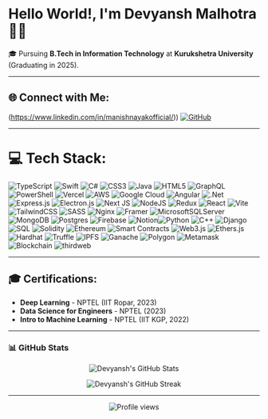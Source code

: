 # Hello World!, I'm Devyansh Malhotra 👋🏼   
🎓 Pursuing **B.Tech in Information Technology** at **Kurukshetra University** (Graduating in 2025).    

---

## 🌐 Connect with Me:
(https://www.linkedin.com/in/manishnayakofficial/)) 
[![GitHub](https://img.shields.io/badge/-GitHub-black?style=flat-square&logo=github&logoColor=white)](https://github.com/devyanshmalhotra)  

---


# 💻 Tech Stack:
![TypeScript](https://img.shields.io/badge/typescript-%23007ACC.svg?style=for-the-badge&logo=typescript&logoColor=white) ![Swift](https://img.shields.io/badge/swift-F54A2A?style=for-the-badge&logo=swift&logoColor=white) ![C#](https://img.shields.io/badge/c%23-%23239120.svg?style=for-the-badge&logo=csharp&logoColor=white) ![CSS3](https://img.shields.io/badge/css3-%231572B6.svg?style=for-the-badge&logo=css3&logoColor=white) ![Java](https://img.shields.io/badge/java-%23ED8B00.svg?style=for-the-badge&logo=openjdk&logoColor=white) ![HTML5](https://img.shields.io/badge/html5-%23E34F26.svg?style=for-the-badge&logo=html5&logoColor=white) ![GraphQL](https://img.shields.io/badge/-GraphQL-E10098?style=for-the-badge&logo=graphql&logoColor=white) ![PowerShell](https://img.shields.io/badge/PowerShell-%235391FE.svg?style=for-the-badge&logo=powershell&logoColor=white) ![Vercel](https://img.shields.io/badge/vercel-%23000000.svg?style=for-the-badge&logo=vercel&logoColor=white) ![AWS](https://img.shields.io/badge/AWS-%23FF9900.svg?style=for-the-badge&logo=amazon-aws&logoColor=white) ![Google Cloud](https://img.shields.io/badge/GoogleCloud-%234285F4.svg?style=for-the-badge&logo=google-cloud&logoColor=white) ![Angular](https://img.shields.io/badge/angular-%23DD0031.svg?style=for-the-badge&logo=angular&logoColor=white) ![.Net](https://img.shields.io/badge/.NET-5C2D91?style=for-the-badge&logo=.net&logoColor=white) ![Express.js](https://img.shields.io/badge/express.js-%23404d59.svg?style=for-the-badge&logo=express&logoColor=%2361DAFB) ![Electron.js](https://img.shields.io/badge/Electron-191970?style=for-the-badge&logo=Electron&logoColor=white) ![Next JS](https://img.shields.io/badge/Next-black?style=for-the-badge&logo=next.js&logoColor=white) ![NodeJS](https://img.shields.io/badge/node.js-6DA55F?style=for-the-badge&logo=node.js&logoColor=white) ![Redux](https://img.shields.io/badge/redux-%23593d88.svg?style=for-the-badge&logo=redux&logoColor=white) ![React](https://img.shields.io/badge/react-%2320232a.svg?style=for-the-badge&logo=react&logoColor=%2361DAFB) ![Vite](https://img.shields.io/badge/vite-%23646CFF.svg?style=for-the-badge&logo=vite&logoColor=white) ![TailwindCSS](https://img.shields.io/badge/tailwindcss-%2338B2AC.svg?style=for-the-badge&logo=tailwind-css&logoColor=white) ![SASS](https://img.shields.io/badge/SASS-hotpink.svg?style=for-the-badge&logo=SASS&logoColor=white) ![Nginx](https://img.shields.io/badge/nginx-%23009639.svg?style=for-the-badge&logo=nginx&logoColor=white) ![Framer](https://img.shields.io/badge/Framer-black?style=for-the-badge&logo=framer&logoColor=blue) ![MicrosoftSQLServer](https://img.shields.io/badge/Microsoft%20SQL%20Server-CC2927?style=for-the-badge&logo=microsoft%20sql%20server&logoColor=white) ![MongoDB](https://img.shields.io/badge/MongoDB-%234ea94b.svg?style=for-the-badge&logo=mongodb&logoColor=white) ![Postgres](https://img.shields.io/badge/postgres-%23316192.svg?style=for-the-badge&logo=postgresql&logoColor=white) ![Firebase](https://img.shields.io/badge/Firebase-039BE5?style=for-the-badge&logo=Firebase&logoColor=white) ![Notion](https://img.shields.io/badge/Notion-%23000000.svg?style=for-the-badge&logo=notion&logoColor=white)![Python](https://img.shields.io/badge/python-%2314354C.svg?style=for-the-badge&logo=python&logoColor=white) ![C++](https://img.shields.io/badge/c++-%2300599C.svg?style=for-the-badge&logo=c%2B%2B&logoColor=white) ![Django](https://img.shields.io/badge/django-%23092E20.svg?style=for-the-badge&logo=django&logoColor=white) ![SQL](https://img.shields.io/badge/sql-%23316192.svg?style=for-the-badge&logo=postgresql&logoColor=white) ![Solidity](https://img.shields.io/badge/Solidity-%23363636.svg?style=for-the-badge&logo=solidity&logoColor=white) ![Ethereum](https://img.shields.io/badge/Ethereum-%2329316F.svg?style=for-the-badge&logo=ethereum&logoColor=white) ![Smart Contracts](https://img.shields.io/badge/Smart%20Contracts-%23FFA500.svg?style=for-the-badge&logo=ethereum&logoColor=white) ![Web3.js](https://img.shields.io/badge/Web3.js-%23000000.svg?style=for-the-badge&logo=web3.js&logoColor=white) ![Ethers.js](https://img.shields.io/badge/Ethers.js-%234B32C3.svg?style=for-the-badge&logo=javascript&logoColor=white) ![Hardhat](https://img.shields.io/badge/Hardhat-%23F0DB4F.svg?style=for-the-badge&logo=javascript&logoColor=black) ![Truffle](https://img.shields.io/badge/Truffle-%2320222D.svg?style=for-the-badge&logo=truffle&logoColor=white) ![IPFS](https://img.shields.io/badge/IPFS-%2345C0E3.svg?style=for-the-badge&logo=ipfs&logoColor=white) ![Ganache](https://img.shields.io/badge/Ganache-%23D1A884.svg?style=for-the-badge&logo=ethereum&logoColor=black) ![Polygon](https://img.shields.io/badge/Polygon-%236060F2.svg?style=for-the-badge&logo=polygon&logoColor=white) ![Metamask](https://img.shields.io/badge/Metamask-%23F6851B.svg?style=for-the-badge&logo=metamask&logoColor=white) ![Blockchain](https://img.shields.io/badge/Blockchain-%2306D6A0.svg?style=for-the-badge&logo=blockchain-dot-com&logoColor=white) ![thirdweb](https://img.shields.io/badge/thirdweb-%230E131E.svg?style=for-the-badge&logo=thirdweb&logoColor=white)  


---

## 🎓 Certifications:  
- **Deep Learning** - NPTEL (IIT Ropar, 2023)  
- **Data Science for Engineers** - NPTEL (2023)  
- **Intro to Machine Learning** - NPTEL (IIT KGP, 2022)

---

### 📊 GitHub Stats

<p align="center">
  <img src="https://gh-readme-stats-xi.vercel.app/api?username=DevyanshMalhotra&show_icons=true&include_all_commits=true" alt="Devyansh's GitHub Stats" />
</p>

<p align="center">
  <img src="https://github-readme-streak-stats.herokuapp.com/?user=DevyanshMalhotra" alt="Devyansh's GitHub Streak" />
</p>

---

<p align="center">
  <img src="https://komarev.com/ghpvc/?username=DevyanshMalhotra&label=Profile%20views&color=0e75b6&style=flat" alt="Profile views" />
</p>
